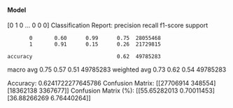 #### Model
[0 1 0 ... 0 0 0]
Classification Report:
              precision    recall  f1-score   support

           0       0.60      0.99      0.75  28055468
           1       0.91      0.15      0.26  21729815

    accuracy                           0.62  49785283
   macro avg       0.75      0.57      0.51  49785283
weighted avg       0.73      0.62      0.54  49785283

Accuracy: 0.6241722277645786
Confusion Matrix:
[[27706914   348554]
 [18362138  3367677]]
Confusion Matrix (%):
[[55.65282013  0.70011453]
 [36.88266269  6.76440264]]
